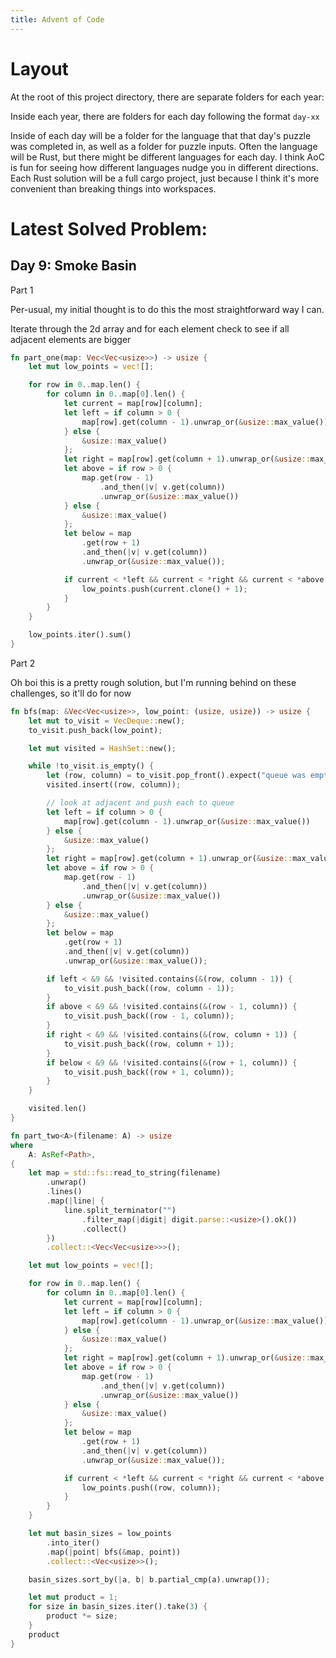 ```yaml
---
title: Advent of Code
---
```


# Layout

At the root of this project directory, there are separate folders for
each year:

Inside each year, there are folders for each day following the format
`day-xx`

Inside of each day will be a folder for the language that that day's
puzzle was completed in, as well as a folder for puzzle inputs. Often
the language will be Rust, but there might be different languages for
each day. I think AoC is fun for seeing how different languages nudge
you in different directions. Each Rust solution will be a full cargo
project, just because I think it's more convenient than breaking things
into workspaces.

# Latest Solved Problem:

## Day 9: Smoke Basin

Part 1

Per-usual, my initial thought is to do this the most straightforward way
I can.

Iterate through the 2d array and for each element check to see if all
adjacent elements are bigger

``` rust
fn part_one(map: Vec<Vec<usize>>) -> usize {
    let mut low_points = vec![];

    for row in 0..map.len() {
        for column in 0..map[0].len() {
            let current = map[row][column];
            let left = if column > 0 {
                map[row].get(column - 1).unwrap_or(&usize::max_value())
            } else {
                &usize::max_value()
            };
            let right = map[row].get(column + 1).unwrap_or(&usize::max_value());
            let above = if row > 0 {
                map.get(row - 1)
                    .and_then(|v| v.get(column))
                    .unwrap_or(&usize::max_value())
            } else {
                &usize::max_value()
            };
            let below = map
                .get(row + 1)
                .and_then(|v| v.get(column))
                .unwrap_or(&usize::max_value());

            if current < *left && current < *right && current < *above && current < *below {
                low_points.push(current.clone() + 1);
            }
        }
    }

    low_points.iter().sum()
}
```

Part 2

Oh boi this is a pretty rough solution, but I'm running behind on these
challenges, so it'll do for now

``` rust
fn bfs(map: &Vec<Vec<usize>>, low_point: (usize, usize)) -> usize {
    let mut to_visit = VecDeque::new();
    to_visit.push_back(low_point);

    let mut visited = HashSet::new();

    while !to_visit.is_empty() {
        let (row, column) = to_visit.pop_front().expect("queue was empty");
        visited.insert((row, column));

        // look at adjacent and push each to queue
        let left = if column > 0 {
            map[row].get(column - 1).unwrap_or(&usize::max_value())
        } else {
            &usize::max_value()
        };
        let right = map[row].get(column + 1).unwrap_or(&usize::max_value());
        let above = if row > 0 {
            map.get(row - 1)
                .and_then(|v| v.get(column))
                .unwrap_or(&usize::max_value())
        } else {
            &usize::max_value()
        };
        let below = map
            .get(row + 1)
            .and_then(|v| v.get(column))
            .unwrap_or(&usize::max_value());

        if left < &9 && !visited.contains(&(row, column - 1)) {
            to_visit.push_back((row, column - 1));
        }
        if above < &9 && !visited.contains(&(row - 1, column)) {
            to_visit.push_back((row - 1, column));
        }
        if right < &9 && !visited.contains(&(row, column + 1)) {
            to_visit.push_back((row, column + 1));
        }
        if below < &9 && !visited.contains(&(row + 1, column)) {
            to_visit.push_back((row + 1, column));
        }
    }

    visited.len()
}

fn part_two<A>(filename: A) -> usize
where
    A: AsRef<Path>,
{
    let map = std::fs::read_to_string(filename)
        .unwrap()
        .lines()
        .map(|line| {
            line.split_terminator("")
                .filter_map(|digit| digit.parse::<usize>().ok())
                .collect()
        })
        .collect::<Vec<Vec<usize>>>();

    let mut low_points = vec![];

    for row in 0..map.len() {
        for column in 0..map[0].len() {
            let current = map[row][column];
            let left = if column > 0 {
                map[row].get(column - 1).unwrap_or(&usize::max_value())
            } else {
                &usize::max_value()
            };
            let right = map[row].get(column + 1).unwrap_or(&usize::max_value());
            let above = if row > 0 {
                map.get(row - 1)
                    .and_then(|v| v.get(column))
                    .unwrap_or(&usize::max_value())
            } else {
                &usize::max_value()
            };
            let below = map
                .get(row + 1)
                .and_then(|v| v.get(column))
                .unwrap_or(&usize::max_value());

            if current < *left && current < *right && current < *above && current < *below {
                low_points.push((row, column));
            }
        }
    }

    let mut basin_sizes = low_points
        .into_iter()
        .map(|point| bfs(&map, point))
        .collect::<Vec<usize>>();

    basin_sizes.sort_by(|a, b| b.partial_cmp(a).unwrap());

    let mut product = 1;
    for size in basin_sizes.iter().take(3) {
        product *= size;
    }
    product
}
```
